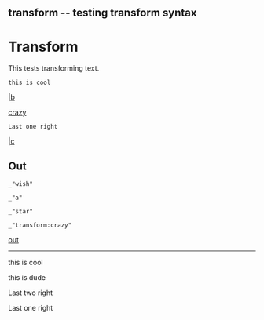 transform -- testing transform syntax 
---
# Transform

This tests transforming text. 

    this is cool

[](# ":|store wish ")

[|b](# ":| sub cool, dude| store a")


[crazy](# ": ")

    Last one right

[|c](# ":| sub one, two | store star ")

## Out

    _"wish"

    _"a"

    _"star"

    _"transform:crazy"


[out](#out "save:")

---
this is cool

this is dude

Last two right

Last one right
